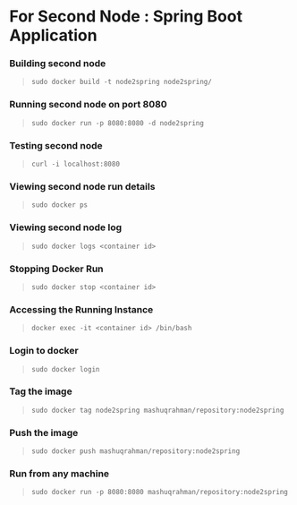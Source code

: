 # For Second Node : Spring Boot Application

### Building second node
> `sudo docker build -t node2spring node2spring/`

### Running second node on port 8080
> `sudo docker run -p 8080:8080 -d node2spring`

### Testing second node
> `curl -i localhost:8080`

### Viewing second node run details
> `sudo docker ps`

### Viewing second node log
> `sudo docker logs <container id>`

### Stopping Docker Run
> `sudo docker stop <container id>`

### Accessing the Running Instance
> `docker exec -it <container id> /bin/bash`

### Login to docker
> `sudo docker login`

### Tag the image
> `sudo docker tag node2spring mashuqrahman/repository:node2spring`

### Push the image
> `sudo docker push mashuqrahman/repository:node2spring`

### Run from any machine
> `sudo docker run -p 8080:8080 mashuqrahman/repository:node2spring`